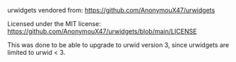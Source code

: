 urwidgets vendored from:
https://github.com/AnonymouX47/urwidgets

Licensed under the MIT license:
https://github.com/AnonymouX47/urwidgets/blob/main/LICENSE

This was done to be able to upgrade to urwid version 3, since urwidgets are
limited to urwid < 3.

